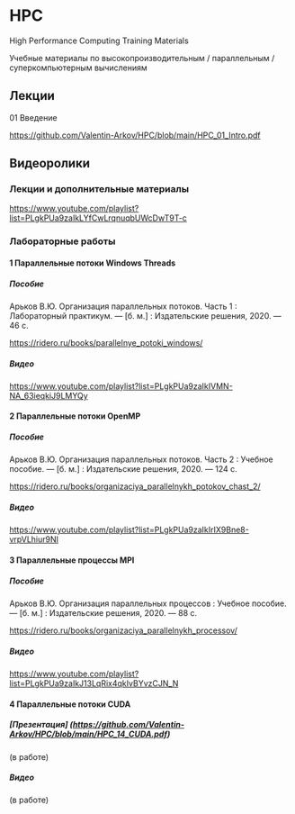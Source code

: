 # HPC
High Performance Computing Training Materials

Учебные материалы по высокопроизводительным / параллельным / суперкомпьютерным вычислениям
## Лекции
01 Введение

https://github.com/Valentin-Arkov/HPC/blob/main/HPC_01_Intro.pdf

## Видеоролики
### Лекции и дополнительные материалы
https://www.youtube.com/playlist?list=PLgkPUa9zaIkLYfCwLrqnuqbUWcDwT9T-c

### Лабораторные работы
#### 1 Параллельные потоки Windows Threads
##### Пособие
Арьков В.Ю. Организация параллельных потоков. Часть 1 : Лабораторный практикум.
— [б. м.] : Издательские решения, 2020. — 46 с.

https://ridero.ru/books/parallelnye_potoki_windows/

##### Видео
https://www.youtube.com/playlist?list=PLgkPUa9zaIkIVMN-NA_63ieqkiJ9LMYQy

#### 2 Параллельные потоки OpenMP
##### Пособие
Арьков В.Ю. Организация параллельных потоков. Часть 2 : Учебное пособие. — [б. м.] : Издательские
решения, 2020. — 124 с.

https://ridero.ru/books/organizaciya_parallelnykh_potokov_chast_2/

##### Видео
https://www.youtube.com/playlist?list=PLgkPUa9zaIkIrIX9Bne8-vrpVLhiur9NI

#### 3 Параллельные процессы MPI
##### Пособие
Арьков В.Ю. Организация параллельных процессов : Учебное пособие. — [б. м.] : Издательские
решения, 2020. — 88 с.

https://ridero.ru/books/organizaciya_parallelnykh_processov/

##### Видео
https://www.youtube.com/playlist?list=PLgkPUa9zaIkJ13LqRix4qkIvBYvzCJN_N

#### 4 Параллельные потоки CUDA
##### [Презентация] (https://github.com/Valentin-Arkov/HPC/blob/main/HPC_14_CUDA.pdf)
(в работе)
##### Видео
(в работе)
